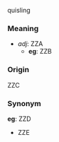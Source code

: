 quisling
### Meaning
+ _adj_: ZZA
    + __eg__: ZZB

### Origin

ZZC

### Synonym

__eg__: ZZD

+ ZZE


